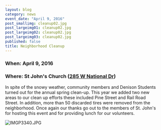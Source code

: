 ```yaml
---
layout: blog
category: news
event_date: "April 9, 2016"
post_smallimg: cleanup02.jpg
post_largeimg01: cleanup02.jpg
post_largeimg02: cleanup02.jpg
post_largeimg03: cleanup02.jpg
published: false
title: Neighborhood Cleanup
---
```




### When: April 9, 2016
### Where: St John's Church ([285 W National Dr](https://www.google.com/maps/place/285+W+National+Dr,+Newark,+OH+43055/@40.044527,-82.406612,17z/data=!3m1!4b1!4m2!3m1!1s0x883817ec02482631:0xb8b269f2a57333d9))

In spite of the snowy weather, community members and Denison Students turned out for the annual spring clean-up.  This year we added two new areas to our clean up efforts these included Pine Street and Rail Road Street.  In addition, more than 50 discarded tires were removed from the neighborhood.  Once again our thanks go out to the members of St. John's for hosting this event and for providing lunch for our volunteers.

![IMGP3340.JPG]({{site.baseurl}}/public/images/IMGP3340.JPG)



